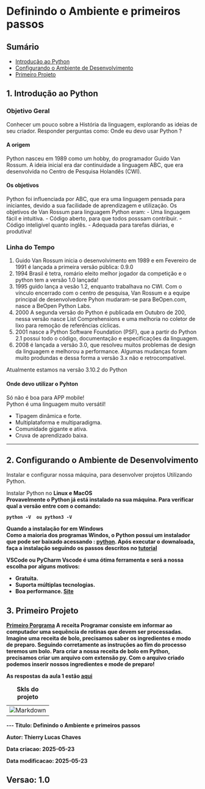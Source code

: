 # Definindo o Ambiente e primeiros passos
## Sumário 
   - [Introdução ao Python](#1-do-código)
   - [Configurando o Ambiente de Desenvolvimento](#2-configurando-o-ambiente-de-desenvolvimento)
   - [Primeiro Projeto](#3-primeiro-projeto)

## 1. Introdução ao Python 
### Objetivo Geral 
Conhecer um pouco sobre a História da linguagem, explorando as ideias de seu criador. Responder perguntas como: Onde eu devo usar Python ?  

#### A origem 
Python nasceu em 1989 como um hobby, do programador Guido Van Rossum. A ideia inicial era dar continuidade a linguagem ABC, que era desenvolvida no Centro de Pesquisa Holandês (CWI).  
#### Os objetivos 
Python foi influenciada por ABC, que era uma linguagem pensada para iniciantes, devido a sua facilidade de aprendizagem e utilização. 
Os objetivos de Van Rossum para linguagem Python eram:
    - Uma linguagem fácil e intuitiva. 
    - Código aberto, para que todos posssam contribuir. 
    - Código inteligível quanto inglês. 
    - Adequada para tarefas diárias, e produtiva!
### Linha do Tempo
1. Guido Van Rossum inicia o desenvolvimento em 1989 e em Fevereiro de 1991 é lançada a primeira versão pública: 0.9.0
2. 1994 Brasil é tetra, romário eleito melhor jogador da competição e o python tem a versão 1.0 lançada!
3. 1995 guido lança a vesão 1.2, enquanto trabalhava no CWI. Com o vínculo encerrado com o centro de pesquisa, Van Rossum e a equipe principal de desenvolvedore Pyhon mudaram-se para BeOpen.com, nasce a BeOpen Python Labs.
4. 2000 A segunda versão do Python é publicada em Outubro de 200, nessa versão nasce List Comprehensions e uma melhoria no coletor de lixo para remoção de referências cíclicas. 
5. 2001 nasce a Python Software Foundation (PSF), que a partir do Python 2.1 possui todo o código, documentação e especificações da linguagem. 
6. 2008 é lançada a versão 3.0, que resolveu muitos problemas de design da linguagem e melhorou a performance. Algumas mudanças foram muito produndas e dessa forma a versão 3.x não e retrocompatível.  

Atualmente estamos na versão 3.10.2 do Python

#### Onde devo utilizar o Pyhton 
Só não é boa para APP mobile!  
Python é uma linguagem muito versátil!  
- Tipagem dinâmica e forte. 
- Multiplataforma e multiparadigma. 
- Comunidade gigante e ativa. 
- Cruva de aprendizado baixa. 
--- 
## 2. Configurando o Ambiente de Desenvolvimento
Instalar e configurar nossa máquina, para desenvolver projetos Utilizando Python. 

Instalar Python no <b> Linux e MacOS </br>
Provavelmente o Python já está instalado na sua máquina. Para verificar qual a versão entre com o comando:  

```
python -V  ou python3 -V
```  
Quando a instalação for em <b> Windows </br>
Como a maioria dos programas Windos, o Python possui um instalador que pode ser baixado acessando :
[python](http://www.python.org). Após executar o downaloada, faça a instalação seguindo os passos descritos no [tutorial](https://python.org.br/instalacao-windows)

VSCode ou PyCharm 
Vscode é uma ótima ferramenta e será a nossa escolha por alguns motivos:
- Gratuita. 
- Suporta múltiplas tecnologias. 
- Boa performance. 
[Site](https://code.visualstudio.com/)

## 3. Primeiro Projeto
[Primeiro Porgrama](src/primeiro_programa.py)
A receita
Programar consiste em informar ao computador uma sequência de rotinas que devem ser processadas. Imagine uma receita de bolo, precisamos saber os ingredientes e modo de preparo. Seguindo corretamente as instruções ao fim do processo teremos um bolo. Para criar a nossa receita de bolo em Python, precisamos criar um arquivo com extensão py. Com o arquivo criado podemos inserir nossos ingredientes e mode de preparo!

As respostas da aula 1 estão [aqui](IMGS)
<table style="text-align: center; width: 100%;"> 
<caption><b>Skls do projeto </b></caption>
<tr>
    <td style="text-align: center;">
    <img alt="Markdown" src="https://img.shields.io/badge/markdown-%23000000.svg?style=for-the-badge&logo=markdown&logoColor=white"/>
    </td>
<tr> 
</table>
---
Titulo: Definindo o Ambiente e primeiros passos 

Autor: Thierry Lucas Chaves  

Data criacao: 2025-05-23  

Data modificacao: 2025-05-23  

Versao: 1.0  
---
